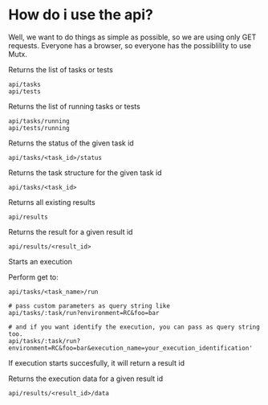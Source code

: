 How do i use the api?
==============


Well, we want to do things as simple as possible, so we are using only GET requests. Everyone has a browser, so everyone has the possiblility to use Mutx.

Returns the list of tasks or tests

    api/tasks
    api/tests

Returns the list of running tasks or tests

    api/tasks/running
    api/tests/running

Returns the status of the given task id

    api/tasks/<task_id>/status

Returns the task structure for the given task id

    api/tasks/<task_id>

Returns all existing results

    api/results

Returns the result for a given result id

    api/results/<result_id>

Starts an execution

  Perform get to:

    api/tasks/<task_name>/run

    # pass custom parameters as query string like 
    api/tasks/:task/run?environment=RC&foo=bar

    # and if you want identify the execution, you can pass as query string too.
    api/tasks/:task/run?environment=RC&foo=bar&execution_name=your_execution_identification' 

  If execution starts succesfully, it will return a result id


Returns the execution data for a given result id

    api/results/<result_id>/data

